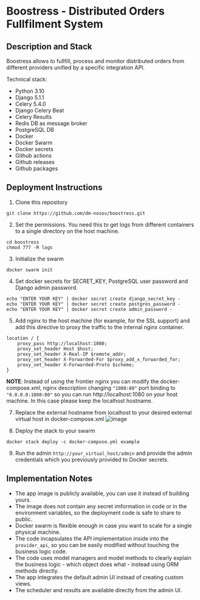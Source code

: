 # Boostress - Distributed Orders Fullfilment System

## Description and Stack
Boostress allows to fullfill, process and monitor distributed orders from different providers unified by a specific integration API.

Technical stack:
- Python 3.10
- Django 5.1.1
- Celery 5.4.0
- Django Celery Beat
- Celery Results
- Redis DB as message broker
- PostgreSQL DB
- Docker
- Docker Swarm
- Docker secrets
- Github actions
- Github releases
- Github packages

## Deployment Instructions

1. Clone this repository

`git clone https://github.com/dm-nosov/boostress.git`

2. Set the permissions. You need this to get logs from different containers to a single directory on the host machine.

```
cd boostress
chmod 777 -R logs
```

3. Initialize the swarm

`docker swarm init`

4. Set docker secrets for SECRET_KEY, PostgreSQL user password and Django admin password.

```
echo "ENTER YOUR KEY" | docker secret create django_secret_key -
echo "ENTER YOUR KEY" | docker secret create postgres_password -
echo "ENTER YOUR KEY" | docker secret create admin_password -
```


5. Add nginx to the host machine (for example, for the SSL support) and add this directive to proxy the traffic to the internal nginx container.

```
location / {
    proxy_pass http://localhost:1080;
    proxy_set_header Host $host;
    proxy_set_header X-Real-IP $remote_addr;
    proxy_set_header X-Forwarded-For $proxy_add_x_forwarded_for;
    proxy_set_header X-Forwarded-Proto $scheme;
}
```
**NOTE**: Instead of using the frontier nginx you can modify the docker-compose.xml, nginx description changing `"1080:80"` port binding to `"0.0.0.0:1080:80"` so you can run http://localhost:1080 on your host machine. In this case please keep the localhost hostname.

7. Replace the external hostname from localhost to your desired external virtual host in docker-compose.xml
![image](https://github.com/user-attachments/assets/29e9d33a-aac1-4dd0-ac14-5ca14992ff3e)


8. Deploy the stack to your swarm
   
`docker stack deploy -c docker-compose.yml example`

9. Run the admin `http://your_virtual_host/admin` and provide the admin credentials which you previously provided to Docker secrets.

## Implementation Notes

- The app image is publicly available, you can use it instead of building yours.
- The image does not contain any secret imformation in code or in the environment variables, so the deployment code is safe to share to public.
- Docker swarm is flexible enough in case you want to scale for a single physical machine.
- The code incapsulates the API implementation inside into the `provider_api`, so you can be easily modified without touching the business logic code.
- The code uses model managers and model methods to clearly explain the business logic - which object does what - instead using ORM methods directly.
- The app integrates the default admin UI instead of creating custom views.
- The scheduler and results are available directly from the admin UI.

